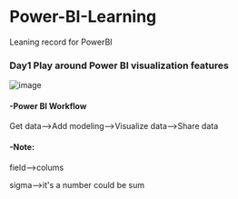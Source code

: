 # Power-BI-Learning
Leaning record for PowerBI

### Day1 Play around Power BI visualization features
![image](https://user-images.githubusercontent.com/71126010/162623616-e64b767a-350d-48e6-a226-8ab06d7a76d6.png)

#### -Power BI Workflow 

  Get data-->Add modeling-->Visualize data-->Share data
  
#### -Note:

  field-->colums

  sigma-->it's a number could be sum
  
